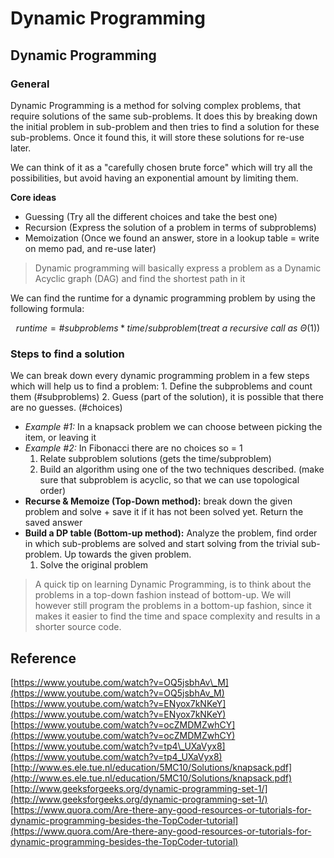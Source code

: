 # Dynamic Programming

## Dynamic Programming

### General

Dynamic Programming is a method for solving complex problems, that require solutions of the same sub-problems. It does this by breaking down the initial problem in sub-problem and then tries to find a solution for these sub-problems. Once it found this, it will store these solutions for re-use later.

We can think of it as a "carefully chosen brute force" which will try all the possibilities, but avoid having an exponential amount by limiting them.

**Core ideas**

* Guessing \(Try all the different choices and take the best one\)
* Recursion \(Express the solution of a problem in terms of subproblems\)
* Memoization \(Once we found an answer, store in a lookup table = write on memo pad, and re-use later\)

> Dynamic programming will basically express a problem as a Dynamic Acyclic graph \(DAG\) and find the shortest path in it

We can find the runtime for a dynamic programming problem by using the following formula:

$$runtime = \#subproblems * time/subproblem (treat~a~recursive~call~as~Θ(1))$$

### Steps to find a solution

We can break down every dynamic programming problem in a few steps which will help us to find a problem: 1. Define the subproblems and count them \(\#subproblems\) 2. Guess \(part of the solution\), it is possible that there are no guesses. \(\#choices\)

* _Example \#1:_ In a knapsack problem we can choose between picking the item, or leaving it
* _Example \#2:_ In Fibonacci there are no choices so = 1
  1. Relate subproblem solutions \(gets the time/subproblem\)
  2. Build an algorithm using one of the two techniques described. \(make sure that subproblem is acyclic, so that we can use topological order\)
* **Recurse & Memoize \(Top-Down method\):** break down the given problem and solve + save it if it has not been solved yet. Return the saved answer
* **Build a DP table \(Bottom-up method\):** Analyze the problem, find order in which sub-problems are solved and start solving from the trivial sub-problem. Up towards the given problem.
  1. Solve the original problem

> A quick tip on learning Dynamic Programming, is to think about the problems in a top-down fashion instead of bottom-up. We will however still program the problems in a bottom-up fashion, since it makes it easier to find the time and space complexity and results in a shorter source code.

## Reference

[https://www.youtube.com/watch?v=OQ5jsbhAv\_M](https://www.youtube.com/watch?v=OQ5jsbhAv_M)  
 [https://www.youtube.com/watch?v=ENyox7kNKeY](https://www.youtube.com/watch?v=ENyox7kNKeY)  
 [https://www.youtube.com/watch?v=ocZMDMZwhCY](https://www.youtube.com/watch?v=ocZMDMZwhCY)  
 [https://www.youtube.com/watch?v=tp4\_UXaVyx8](https://www.youtube.com/watch?v=tp4_UXaVyx8)  
 [http://www.es.ele.tue.nl/education/5MC10/Solutions/knapsack.pdf](http://www.es.ele.tue.nl/education/5MC10/Solutions/knapsack.pdf)  
 [http://www.geeksforgeeks.org/dynamic-programming-set-1/](http://www.geeksforgeeks.org/dynamic-programming-set-1/)  
 [https://www.quora.com/Are-there-any-good-resources-or-tutorials-for-dynamic-programming-besides-the-TopCoder-tutorial](https://www.quora.com/Are-there-any-good-resources-or-tutorials-for-dynamic-programming-besides-the-TopCoder-tutorial)

